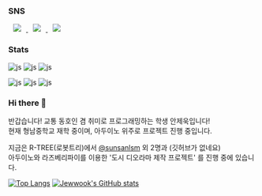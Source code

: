 ### SNS
<a href="https://www.instagram.com/trans_spoter_ajw/">
    <img 
        src="http://img.shields.io/badge/-본계정(교통일상계)-black?style=flat&logo=Instagram&link=https://instagram.com/alpox.dev/"
        style="height : auto; margin-left : 10px; margin-right : 10px;"/>
</a>
<a href="https://www.instagram.com/rtree_diorama/">
    <img 
        src="http://img.shields.io/badge/-디오라마작업기-black?style=flat&logo=Instagram&link=https://www.instagram.com/rtree_diorama/"
        style="height : auto; margin-left : 10px; margin-right : 10px;"/>
</a>
<a href="lukas0409@naver.com">
    <img 
        src="http://img.shields.io/badge/-NAVER EMAIL-03C75A?style=flat-square&logo=Naver&link=lukas0409@naver.com"
        style="height : auto; margin-left : 10px; margin-right : 10px;"/>
</a>


### Stats
![js](https://img.shields.io/badge/Arduino_IDE-00979D?style=for-the-badge&logo=arduino&logoColor=white)
![js](https://img.shields.io/badge/Python-3776AB?style=for-the-badge&logo=python&logoColor=white)
![js](https://img.shields.io/badge/C%2B%2B-00599C?style=for-the-badge&logo=c%2B%2B&logoColor=white) 

![js](https://img.shields.io/badge/Adobe%20Illustrator-FF9A00?style=for-the-badge&logo=adobe%20illustrator&logoColor=white)
![js](https://img.shields.io/badge/Adobe%20Lightroom-31A8FF?style=for-the-badge&logo=Adobe%20Lightroom&logoColor=white)
![js](https://img.shields.io/badge/Adobe%20Photoshop-31A8FF?style=for-the-badge&logo=Adobe%20Photoshop&logoColor=black)



### Hi there 👋

반갑습니다!
교통 동호인 겸 취미로 프로그래밍하는 학생 안제욱입니다!  
현재 형남중학교 재학 중이며, 아두이노 위주로 프로젝트 진행 중입니다.  

지금은 R-TREE(로봇트리)에서 [@sunsanlsm](https://github.com/sunsanlsm) 외 2명과 (깃허브가 없네요)  
아두이노와 라즈베리파이를 이용한 '도시 디오라마 제작 프로젝트' 를 진행 중에 있습니다.

[![Top Langs](https://github-readme-stats.vercel.app/api/top-langs/?username=lukas0409)](https://github.com/anuraghazra/github-readme-stats)
[![Jewwook's GitHub stats](https://github-readme-stats.vercel.app/api?username=lukas0409)](https://github.com/anuraghazra/github-readme-stats)
